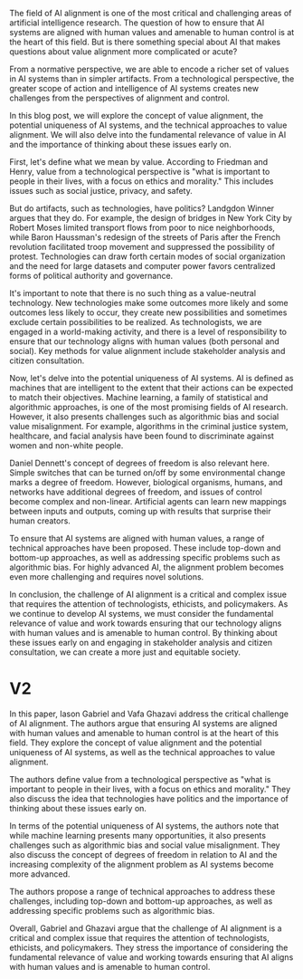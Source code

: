 The field of AI alignment is one of the most critical and challenging areas of artificial intelligence research. The question of how to ensure that AI systems are aligned with human values and amenable to human control is at the heart of this field. But is there something special about AI that makes questions about value alignment more complicated or acute?

From a normative perspective, we are able to encode a richer set of values in AI systems than in simpler artifacts. From a technological perspective, the greater scope of action and intelligence of AI systems creates new challenges from the perspectives of alignment and control.

In this blog post, we will explore the concept of value alignment, the potential uniqueness of AI systems, and the technical approaches to value alignment. We will also delve into the fundamental relevance of value in AI and the importance of thinking about these issues early on.

First, let's define what we mean by value. According to Friedman and Henry, value from a technological perspective is "what is important to people in their lives, with a focus on ethics and morality." This includes issues such as social justice, privacy, and safety.

But do artifacts, such as technologies, have politics? Landgdon Winner argues that they do. For example, the design of bridges in New York City by Robert Moses limited transport flows from poor to nice neighborhoods, while Baron Haussman's redesign of the streets of Paris after the French revolution facilitated troop movement and suppressed the possibility of protest. Technologies can draw forth certain modes of social organization and the need for large datasets and computer power favors centralized forms of political authority and governance.

It's important to note that there is no such thing as a value-neutral technology. New technologies make some outcomes more likely and some outcomes less likely to occur, they create new possibilities and sometimes exclude certain possibilities to be realized. As technologists, we are engaged in a world-making activity, and there is a level of responsibility to ensure that our technology aligns with human values (both personal and social). Key methods for value alignment include stakeholder analysis and citizen consultation.

Now, let's delve into the potential uniqueness of AI systems. AI is defined as machines that are intelligent to the extent that their actions can be expected to match their objectives. Machine learning, a family of statistical and algorithmic approaches, is one of the most promising fields of AI research. However, it also presents challenges such as algorithmic bias and social value misalignment. For example, algorithms in the criminal justice system, healthcare, and facial analysis have been found to discriminate against women and non-white people.

Daniel Dennett's concept of degrees of freedom is also relevant here. Simple switches that can be turned on/off by some environmental change marks a degree of freedom. However, biological organisms, humans, and networks have additional degrees of freedom, and issues of control become complex and non-linear. Artificial agents can learn new mappings between inputs and outputs, coming up with results that surprise their human creators.

To ensure that AI systems are aligned with human values, a range of technical approaches have been proposed. These include top-down and bottom-up approaches, as well as addressing specific problems such as algorithmic bias. For highly advanced AI, the alignment problem becomes even more challenging and requires novel solutions.

In conclusion, the challenge of AI alignment is a critical and complex issue that requires the attention of technologists, ethicists, and policymakers. As we continue to develop AI systems, we must consider the fundamental relevance of value and work towards ensuring that our technology aligns with human values and is amenable to human control. By thinking about these issues early on and engaging in stakeholder analysis and citizen consultation, we can create a more just and equitable society.

# V2

In this paper, Iason Gabriel and Vafa Ghazavi address the critical challenge of AI alignment. The authors argue that ensuring AI systems are aligned with human values and amenable to human control is at the heart of this field. They explore the concept of value alignment and the potential uniqueness of AI systems, as well as the technical approaches to value alignment.

The authors define value from a technological perspective as "what is important to people in their lives, with a focus on ethics and morality." They also discuss the idea that technologies have politics and the importance of thinking about these issues early on.

In terms of the potential uniqueness of AI systems, the authors note that while machine learning presents many opportunities, it also presents challenges such as algorithmic bias and social value misalignment. They also discuss the concept of degrees of freedom in relation to AI and the increasing complexity of the alignment problem as AI systems become more advanced.

The authors propose a range of technical approaches to address these challenges, including top-down and bottom-up approaches, as well as addressing specific problems such as algorithmic bias.

Overall, Gabriel and Ghazavi argue that the challenge of AI alignment is a critical and complex issue that requires the attention of technologists, ethicists, and policymakers. They stress the importance of considering the fundamental relevance of value and working towards ensuring that AI aligns with human values and is amenable to human control.